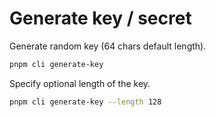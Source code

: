 # Generate key / secret

Generate random key (64 chars default length).

```sh
pnpm cli generate-key
```

Specify optional length of the key.

```sh
pnpm cli generate-key --length 128
```

